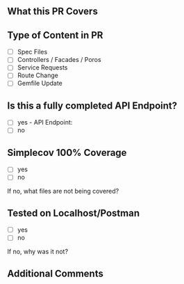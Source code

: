 ## What this PR Covers  
  
  
## Type of Content in PR  

- [ ] Spec Files
- [ ] Controllers / Facades / Poros
- [ ] Service Requests
- [ ] Route Change
- [ ] Gemfile Update  

## Is this a fully completed API Endpoint?  

- [ ] yes - API Endpoint: 
- [ ] no  

## Simplecov 100% Coverage  

- [ ] yes
- [ ] no

If no, what files are not being covered?  

## Tested on Localhost/Postman  

- [ ] yes
- [ ] no  

If no, why was it not?  

## Additional Comments
